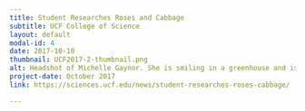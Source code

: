```yaml
---
title: Student Researches Roses and Cabbage
subtitle: UCF College of Science
layout: default
modal-id: 4
date: 2017-10-10
thumbnail: UCF2017-2-thumbnail.png
alt: Headshot of Michelle Gaynor. She is smiling in a greenhouse and is surrounded by flowering Brassica.
project-date: October 2017
link: https://sciences.ucf.edu/news/student-researches-roses-cabbage/

---
```

